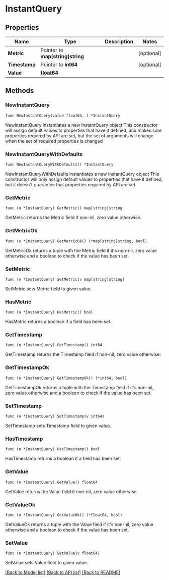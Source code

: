 # InstantQuery

## Properties

Name | Type | Description | Notes
------------ | ------------- | ------------- | -------------
**Metric** | Pointer to **map[string]string** |  | [optional] 
**Timestamp** | Pointer to **int64** |  | [optional] 
**Value** | **float64** |  | 


## Methods

### NewInstantQuery

`func NewInstantQuery(value float64, ) *InstantQuery`

NewInstantQuery instantiates a new InstantQuery object
This constructor will assign default values to properties that have it defined,
and makes sure properties required by API are set, but the set of arguments
will change when the set of required properties is changed

### NewInstantQueryWithDefaults

`func NewInstantQueryWithDefaults() *InstantQuery`

NewInstantQueryWithDefaults instantiates a new InstantQuery object
This constructor will only assign default values to properties that have it defined,
but it doesn't guarantee that properties required by API are set


### GetMetric

`func (o *InstantQuery) GetMetric() map[string]string`

GetMetric returns the Metric field if non-nil, zero value otherwise.

### GetMetricOk

`func (o *InstantQuery) GetMetricOk() (*map[string]string, bool)`

GetMetricOk returns a tuple with the Metric field if it's non-nil, zero value otherwise
and a boolean to check if the value has been set.

### SetMetric

`func (o *InstantQuery) SetMetric(v map[string]string)`

SetMetric sets Metric field to given value.

### HasMetric

`func (o *InstantQuery) HasMetric() bool`

HasMetric returns a boolean if a field has been set.


### GetTimestamp

`func (o *InstantQuery) GetTimestamp() int64`

GetTimestamp returns the Timestamp field if non-nil, zero value otherwise.

### GetTimestampOk

`func (o *InstantQuery) GetTimestampOk() (*int64, bool)`

GetTimestampOk returns a tuple with the Timestamp field if it's non-nil, zero value otherwise
and a boolean to check if the value has been set.

### SetTimestamp

`func (o *InstantQuery) SetTimestamp(v int64)`

SetTimestamp sets Timestamp field to given value.

### HasTimestamp

`func (o *InstantQuery) HasTimestamp() bool`

HasTimestamp returns a boolean if a field has been set.


### GetValue

`func (o *InstantQuery) GetValue() float64`

GetValue returns the Value field if non-nil, zero value otherwise.

### GetValueOk

`func (o *InstantQuery) GetValueOk() (*float64, bool)`

GetValueOk returns a tuple with the Value field if it's non-nil, zero value otherwise
and a boolean to check if the value has been set.

### SetValue

`func (o *InstantQuery) SetValue(v float64)`

SetValue sets Value field to given value.




[[Back to Model list]](../README.md#documentation-for-models) [[Back to API list]](../README.md#documentation-for-api-endpoints) [[Back to README]](../README.md)


